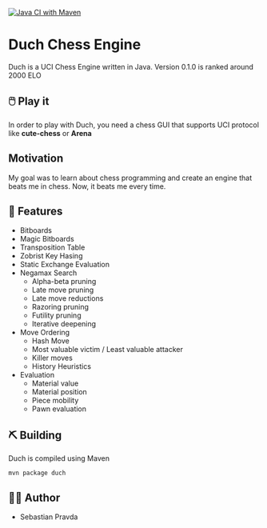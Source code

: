 [![Java CI with Maven](https://github.com/starvy/duchchess/actions/workflows/maven.yml/badge.svg?branch=master)](https://github.com/starvy/duchchess/actions/workflows/maven.yml)
# Duch Chess Engine

Duch is a UCI Chess Engine written in Java. Version 0.1.0 is ranked around 2000 ELO

## :computer_mouse: Play it

In order to play with Duch, you need a chess GUI that supports UCI protocol like **cute-chess** or **Arena**

## Motivation

My goal was to learn about chess programming and create an engine that beats me in chess. Now, it beats me every time.

## :mag_right: Features

- Bitboards
- Magic Bitboards
- Transposition Table
- Zobrist Key Hasing
- Static Exchange Evaluation
- Negamax Search
  - Alpha-beta pruning
  - Late move pruning
  - Late move reductions
  - Razoring pruning
  - Futility pruning
  - Iterative deepening
- Move Ordering
  - Hash Move
  - Most valuable victim / Least valuable attacker
  - Killer moves
  - History Heuristics
- Evaluation
  - Material value
  - Material position
  - Piece mobility
  - Pawn evaluation

## :pick: Building

Duch is compiled using Maven

```shell
mvn package duch
```

## :technologist: Author

- Sebastian Pravda
